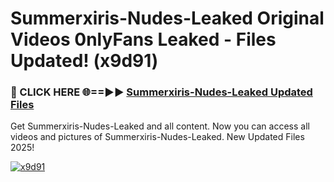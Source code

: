 # Summerxiris-Nudes-Leaked Original Videos 0nlyFans Leaked - Files Updated! (x9d91)

<h3>🔴 CLICK HERE 🌐==►► <a href="https://tinyurl.com/4mcuefdz" rel="nofollow">Summerxiris-Nudes-Leaked Updated Files</a></h3>

Get Summerxiris-Nudes-Leaked and all content. Now you can access all videos and pictures of Summerxiris-Nudes-Leaked. New Updated Files 2025!

[![x9d91](https://i.imgur.com/StAQSOY.gif)](https://tinyurl.com/4mcuefdz)
